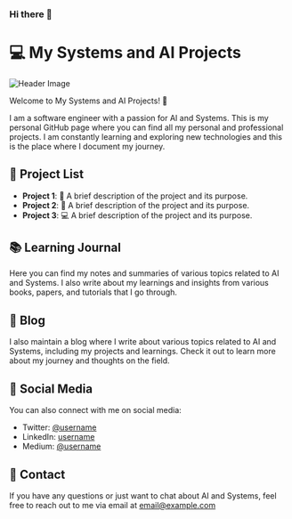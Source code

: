 ### Hi there 👋



# 💻 My Systems and AI Projects

![Header Image](https://example.com/header.png)

Welcome to My Systems and AI Projects! 🤖

I am a software engineer with a passion for AI and Systems. This is my personal GitHub page where you can find all my personal and professional projects. I am constantly learning and exploring new technologies and this is the place where I document my journey.

## 📝 Project List

- **Project 1**: 🚀 A brief description of the project and its purpose. 
- **Project 2**: 🤖 A brief description of the project and its purpose. 
- **Project 3**: 💻 A brief description of the project and its purpose. 

## 📚 Learning Journal

Here you can find my notes and summaries of various topics related to AI and Systems. I also write about my learnings and insights from various books, papers, and tutorials that I go through.

## 📖 Blog

I also maintain a blog where I write about various topics related to AI and Systems, including my projects and learnings. Check it out to learn more about my journey and thoughts on the field.

## 🔗 Social Media

You can also connect with me on social media:
- Twitter: [@username](https://twitter.com/username)
- LinkedIn: [username](https://linkedin.com/in/username)
- Medium: [@username](https://medium.com/@username)

## 💬 Contact

If you have any questions or just want to chat about AI and Systems, feel free to reach out to me via email at [email@example.com](mailto:email@example.com)
